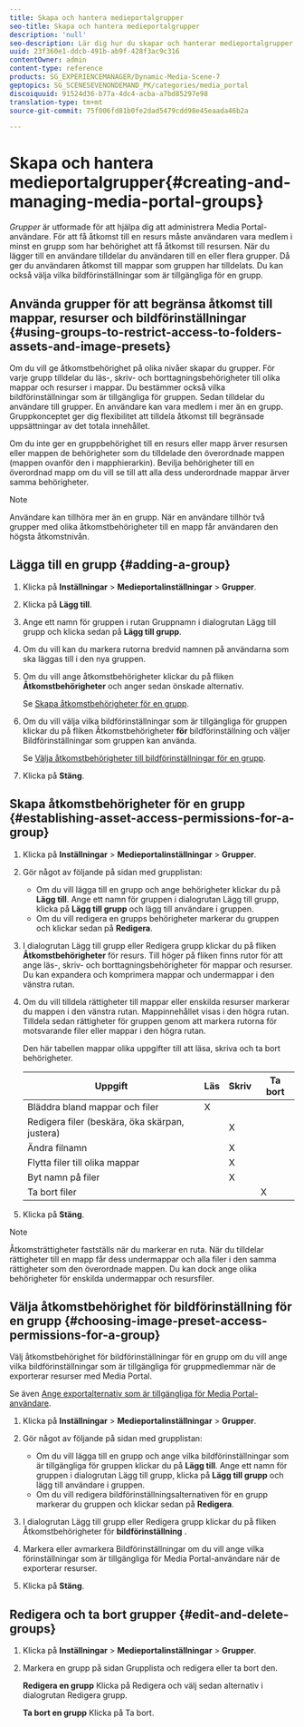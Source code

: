 ```yaml
---
title: Skapa och hantera medieportalgrupper
seo-title: Skapa och hantera medieportalgrupper
description: 'null'
seo-description: Lär dig hur du skapar och hanterar medieportalgrupper.
uuid: 23f360e1-ddcb-491b-ab9f-428f3ac9c316
contentOwner: admin
content-type: reference
products: SG_EXPERIENCEMANAGER/Dynamic-Media-Scene-7
geptopics: SG_SCENESEVENONDEMAND_PK/categories/media_portal
discoiquuid: 91524d36-b77a-4dc4-acba-a7bd85297e98
translation-type: tm+mt
source-git-commit: 75f006fd81b0fe2dad5479cdd98e45eaada46b2a

---
```



# Skapa och hantera medieportalgrupper{#creating-and-managing-media-portal-groups}

*Grupper* är utformade för att hjälpa dig att administrera Media Portal-användare. För att få åtkomst till en resurs måste användaren vara medlem i minst en grupp som har behörighet att få åtkomst till resursen. När du lägger till en användare tilldelar du användaren till en eller flera grupper. Då ger du användaren åtkomst till mappar som gruppen har tilldelats. Du kan också välja vilka bildförinställningar som är tillgängliga för en grupp.

## Använda grupper för att begränsa åtkomst till mappar, resurser och bildförinställningar {#using-groups-to-restrict-access-to-folders-assets-and-image-presets}

Om du vill ge åtkomstbehörighet på olika nivåer skapar du grupper. För varje grupp tilldelar du läs-, skriv- och borttagningsbehörigheter till olika mappar och resurser i mappar. Du bestämmer också vilka bildförinställningar som är tillgängliga för gruppen. Sedan tilldelar du användare till grupper. En användare kan vara medlem i mer än en grupp. Gruppkonceptet ger dig flexibilitet att tilldela åtkomst till begränsade uppsättningar av det totala innehållet.

Om du inte ger en gruppbehörighet till en resurs eller mapp ärver resursen eller mappen de behörigheter som du tilldelade den överordnade mappen (mappen ovanför den i mapphierarkin). Bevilja behörigheter till en överordnad mapp om du vill se till att alla dess underordnade mappar ärver samma behörigheter.

>[!NOTE]
>
>Användare kan tillhöra mer än en grupp. När en användare tillhör två grupper med olika åtkomstbehörigheter till en mapp får användaren den högsta åtkomstnivån.

## Lägga till en grupp {#adding-a-group}

1. Klicka på **Inställningar** > **Medieportalinställningar** > **Grupper**.
1. Klicka på **Lägg till**.
1. Ange ett namn för gruppen i rutan Gruppnamn i dialogrutan Lägg till grupp och klicka sedan på **Lägg till grupp**.
1. Om du vill kan du markera rutorna bredvid namnen på användarna som ska läggas till i den nya gruppen.
1. Om du vill ange åtkomstbehörigheter klickar du på fliken **Åtkomstbehörigheter** och anger sedan önskade alternativ.

   Se [Skapa åtkomstbehörigheter för en grupp](creating-media-portal-groups.md#establishing_asset_access_permissions_for_a_group).

1. Om du vill välja vilka bildförinställningar som är tillgängliga för gruppen klickar du på fliken Åtkomstbehörigheter **för** bildförinställning och väljer Bildförinställningar som gruppen kan använda.

   Se [Välja åtkomstbehörigheter till bildförinställningar för en grupp](creating-media-portal-groups.md#choosing_image_preset_access_permissions_for_a_group).

1. Klicka på **Stäng**.

## Skapa åtkomstbehörigheter för en grupp {#establishing-asset-access-permissions-for-a-group}

1. Klicka på **Inställningar** > **Medieportalinställningar** > **Grupper**.
1. Gör något av följande på sidan med grupplistan:

   * Om du vill lägga till en grupp och ange behörigheter klickar du på **Lägg till**. Ange ett namn för gruppen i dialogrutan Lägg till grupp, klicka på **Lägg till grupp** och lägg till användare i gruppen.
   * Om du vill redigera en grupps behörigheter markerar du gruppen och klickar sedan på **Redigera**.

1. I dialogrutan Lägg till grupp eller Redigera grupp klickar du på fliken **Åtkomstbehörigheter** för resurs. Till höger på fliken finns rutor för att ange läs-, skriv- och borttagningsbehörigheter för mappar och resurser. Du kan expandera och komprimera mappar och undermappar i den vänstra rutan.
1. Om du vill tilldela rättigheter till mappar eller enskilda resurser markerar du mappen i den vänstra rutan. Mappinnehållet visas i den högra rutan. Tilldela sedan rättigheter för gruppen genom att markera rutorna för motsvarande filer eller mappar i den högra rutan.

   Den här tabellen mappar olika uppgifter till att läsa, skriva och ta bort behörigheter.

   | Uppgift | Läs | Skriv | Ta bort |
   |--- |--- |--- |--- |
   | Bläddra bland mappar och filer | X |  |  |
   | Redigera filer (beskära, öka skärpan, justera) |  | X |  |
   | Ändra filnamn |  | X |  |
   | Flytta filer till olika mappar |  | X |  |
   | Byt namn på filer |  | X |  |
   | Ta bort filer |  |  | X |

1. Klicka på **Stäng**.

>[!NOTE]
>
>Åtkomsträttigheter fastställs när du markerar en ruta. När du tilldelar rättigheter till en mapp får dess undermappar och alla filer i den samma rättigheter som den överordnade mappen. Du kan dock ange olika behörigheter för enskilda undermappar och resursfiler.

## Välja åtkomstbehörighet för bildförinställning för en grupp {#choosing-image-preset-access-permissions-for-a-group}

Välj åtkomstbehörighet för bildförinställningar för en grupp om du vill ange vilka bildförinställningar som är tillgängliga för gruppmedlemmar när de exporterar resurser med Media Portal.

Se även [Ange exportalternativ som är tillgängliga för Media Portal-användare](specifying-export-options-available-media.md#specifying_export_options_available_to_media_portal_users).

1. Klicka på **Inställningar** > **Medieportalinställningar** > **Grupper**.
1. Gör något av följande på sidan med grupplistan:

   * Om du vill lägga till en grupp och ange vilka bildförinställningar som är tillgängliga för gruppen klickar du på **Lägg till**. Ange ett namn för gruppen i dialogrutan Lägg till grupp, klicka på **Lägg till grupp** och lägg till användare i gruppen.
   * Om du vill redigera bildförinställningsalternativen för en grupp markerar du gruppen och klickar sedan på **Redigera**.

1. I dialogrutan Lägg till grupp eller Redigera grupp klickar du på fliken Åtkomstbehörigheter för **bildförinställning** .
1. Markera eller avmarkera Bildförinställningar om du vill ange vilka förinställningar som är tillgängliga för Media Portal-användare när de exporterar resurser.
1. Klicka på **Stäng**.

## Redigera och ta bort grupper {#edit-and-delete-groups}

1. Klicka på **Inställningar** > **Medieportalinställningar** > **Grupper**.
1. Markera en grupp på sidan Grupplista och redigera eller ta bort den.

   **Redigera en grupp** Klicka på Redigera och välj sedan alternativ i dialogrutan Redigera grupp.

   **Ta bort en grupp** Klicka på Ta bort.

